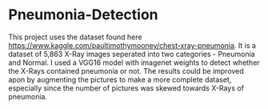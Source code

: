 # Pneumonia-Detection

This project uses the dataset found here https://www.kaggle.com/paultimothymooney/chest-xray-pneumonia. It is a dataset of 5,863 X-Ray images seperated into two categories - Pneumonia and Normal. I used a VGG16 model with imagenet weights to detect whether the X-Rays contained pneumonia or not. The results could be improved apon by augmenting the pictures to make a more complete dataset, especially since the number of pictures was skewed towards X-Rays of pneumonia. 
